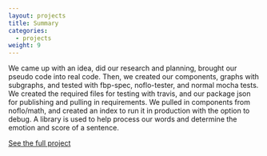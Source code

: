 ```yaml
---
layout: projects
title: Summary
categories:
  - projects
weight: 9
---
```


We came up with an idea, did our research and planning, brought our pseudo code into real code. Then, we created our components, graphs with subgraphs, and tested with fbp-spec, noflo-tester, and normal mocha tests. We created the required files for testing with travis, and our package json for publishing and pulling in requirements. We pulled in components from noflo/math, and created an index to run it in production with the option to debug. A library is used to help process our words and determine the emotion and score of a sentence.

[See the full project](https://github.com/aretecode/canadianness)
